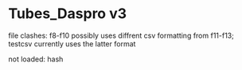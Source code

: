 # Tubes_Daspro v3

file clashes: f8-f10 possibly uses diffrent csv formatting from f11-f13; testcsv currently uses the latter format

not loaded: hash
